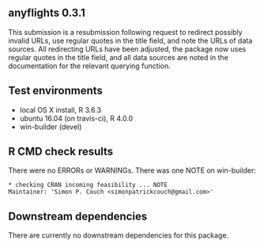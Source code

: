 ## anyflights 0.3.1

This submission is a resubmission following request to redirect possibly 
invalid URLs, use regular quotes in the title field, and note the URLs of data
sources. All redirecting URLs have been adjusted, the package now uses regular
quotes in the title field, and all data sources are noted in the documentation
for the relevant querying function.

## Test environments

  - local OS X install, R 3.6.3
  - ubuntu 16.04 (on travis-ci), R 4.0.0
  - win-builder (devel)

## R CMD check results

There were no ERRORs or WARNINGs. There was one NOTE on win-builder:

```
* checking CRAN incoming feasibility ... NOTE
Maintainer: 'Simon P. Couch <simonpatrickcouch@gmail.com>'
```

## Downstream dependencies

There are currently no downstream dependencies for this package.
